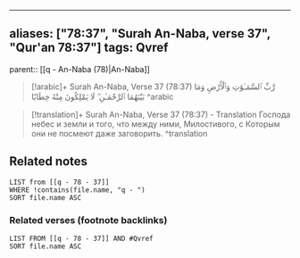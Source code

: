 
---
aliases: ["78:37", "Surah An-Naba, verse 37", "Qur'an 78:37"]
tags: Qvref
---

parent:: [[q - An-Naba (78)|An-Naba]]

> [!arabic]+ Surah An-Naba, Verse 37 (78:37)
> <span class="quran-arabic">رَّبِّ ٱلسَّمَـٰوَٰتِ وَٱلْأَرْضِ وَمَا بَيْنَهُمَا ٱلرَّحْمَـٰنِ ۖ لَا يَمْلِكُونَ مِنْهُ خِطَابًا</span>
^arabic

> [!translation]+ Surah An-Naba, Verse 37 (78:37) - Translation
> Господа небес и земли и того, что между ними, Милостивого, с Которым они не посмеют даже заговорить.
^translation



## Related notes
```dataview
LIST from [[q - 78 - 37]]
WHERE !contains(file.name, "q - ")
SORT file.name ASC
```

### Related verses (footnote backlinks)
```dataview
LIST FROM [[q - 78 - 37]] AND #Qvref
SORT file.name ASC
```


